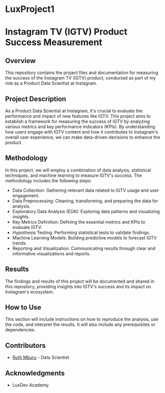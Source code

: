 # LuxProject1
# Instagram TV (IGTV) Product Success Measurement

## Overview
This repository contains the project files and documentation for measuring the success of the Instagram TV (IGTV) product, conducted as part of my role as a Product Data Scientist at Instagram.

## Project Description
As a Product Data Scientist at Instagram, it's crucial to evaluate the performance and impact of new features like IGTV. This project aims to establish a framework for measuring the success of IGTV by analyzing various metrics and key performance indicators (KPIs). By understanding how users engage with IGTV content and how it contributes to Instagram's overall user experience, we can make data-driven decisions to enhance the product.

## Methodology
In this project, we will employ a combination of data analysis, statistical techniques, and machine learning to measure IGTV's success. The methodology includes the following steps:
- Data Collection: Gathering relevant data related to IGTV usage and user engagement.
- Data Preprocessing: Cleaning, transforming, and preparing the data for analysis.
- Exploratory Data Analysis (EDA): Exploring data patterns and visualizing insights.
- Key Metrics Definition: Defining the essential metrics and KPIs to evaluate IGTV.
- Hypothesis Testing: Performing statistical tests to validate findings.
- Machine Learning Models: Building predictive models to forecast IGTV trends.
- Reporting and Visualization: Communicating results through clear and informative visualizations and reports.

## Results
The findings and results of this project will be documented and shared in this repository, providing insights into IGTV's success and its impact on Instagram's ecosystem.

## How to Use
This section will include instructions on how to reproduce the analysis, use the code, and interpret the results. It will also include any prerequisites or dependencies.

## Contributors
- [Ruth Mburu](https://github.com/ruthmburu) - Data Scientist


## Acknowledgments
- LuxDev Academy.
